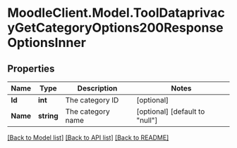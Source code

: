 # MoodleClient.Model.ToolDataprivacyGetCategoryOptions200ResponseOptionsInner

## Properties

Name | Type | Description | Notes
------------ | ------------- | ------------- | -------------
**Id** | **int** | The category ID | [optional] 
**Name** | **string** | The category name | [optional] [default to "null"]

[[Back to Model list]](../README.md#documentation-for-models) [[Back to API list]](../README.md#documentation-for-api-endpoints) [[Back to README]](../README.md)

